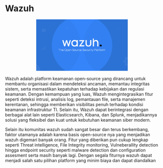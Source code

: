 # Wazuh

<p align="center">
  <img src="assets/img/wazuh.jpg" width="300">
</p>

Wazuh adalah platform keamanan open-source yang dirancang untuk membantu organisasi dalam mendeteksi ancaman, memantau integritas sistem, serta memastikan kepatuhan terhadap kebijakan dan regulasi keamanan. Dengan kemampuan yang luas, Wazuh mengintegrasikan fitur seperti deteksi intrusi, analisis log, pemantauan file, serta manajemen kerentanan, sehingga memberikan visibilitas penuh terhadap kondisi keamanan infrastruktur TI. Selain itu, Wazuh dapat berintegrasi dengan berbagai alat lain seperti Elasticsearch, Kibana, dan Splunk, menjadikannya solusi yang fleksibel dan kuat untuk kebutuhan keamanan siber modern.

Selain itu komunitas wazuh sudah sangat besar dan terus berkembang, faktor utamanya adalah karena basis open-source nya yang menjadikan wazuh digemari banyak orang. Fitur yang diberikan pun cukup lengkap seperti Threat intelligence, File Integrity monitoring, Vulneberallity detection hingga endpoint security seperti malware detection dan configuration assesment serta masih banyak lagi. Dengan segala fiturnya wazuh dapat menjadi salah satu pilihan platform yang minim biaya dan dapat diandalkan

